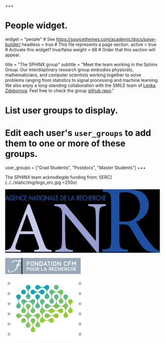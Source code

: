 +++
# People widget.
widget = "people"  # See https://sourcethemes.com/academic/docs/page-builder/
headless = true  # This file represents a page section.
active = true  # Activate this widget? true/false
weight = 68  # Order that this section will appear.

title = "The SPHINX group"
subtitle = "Meet the team working in the Sphinx Group. Our interdisplinary research group embodies physicists, mathematicians, and computer scientists working together to solve problems ranging from statistics to signal processing and machine learning. We also enjoy a long-standing collaboration with the SMILE team of [Lenka Zdeborova](http://artax.karlin.mff.cuni.cz/~zdebl9am/). Feel free to check the group [github repo](https://github.com/sphinxteam)."

# List user groups to display.
#   Edit each user's `user_groups` to add them to one or more of these groups.
user_groups = ["Grad Students",
               "Postdocs",
	       "Master Students"]
+++

The SPHINX team acknodlegde funding from:
![ERC](../../static/img/logo_erc.jpg =250x)

![ANR](../../static/img/logo_ANR.jpg "ANR")

![CFM](../../static/img/logo_CFM.jpg "CFM")

![PRAIRIE](../../static/img/logo_PTRAIRIE.jpg "PRAIRIE")
